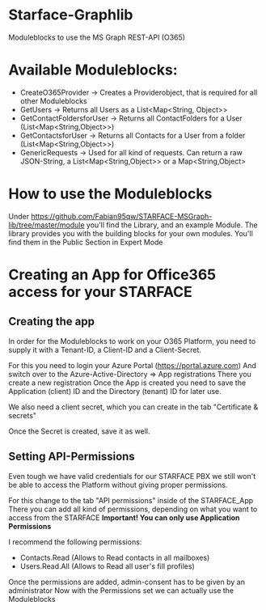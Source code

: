 
# Starface-Graphlib
Moduleblocks to use the MS Graph REST-API (O365)

# Available Moduleblocks:
- CreateO365Provider -> Creates a Providerobject, that is required for all other Moduleblocks
- GetUsers -> Returns all Users as a List<Map<String, Object>> 
- GetContactFoldersforUser -> Returns all ContactFolders for a User (List<Map<String,Object>>)
- GetContactsforUser -> Returns all Contacts for a User from a folder (List<Map<String,Object>>)
- GenericRequests -> Used for all kind of requests. Can return a raw JSON-String, a List<Map<String,Object>> or a Map<String,Object> 

# How to use the Moduleblocks
Under https://github.com/Fabian95qw/STARFACE-MSGraph-lib/tree/master/module you'll find the Library, and an example Module. 
The library provides you with the building blocks for your own modules.
You'll find them in the Public Section in Expert Mode
<Placeholder Development_Moduleblocks>

# Creating an App for Office365 access for your STARFACE
## Creating the app
In order for the Moduleblocks to work on your O365 Platform, you need to supply it with a Tenant-ID, a Client-ID and a Client-Secret.

For this you need to login your Azure Portal (https://portal.azure.com)
And switch over to the Azure-Active-Directory ⇒ App registrations
There you create a new registration
<Placeholder Registration_PNG>
Once the App is created you need to save the Application (client) ID and the Directory (tenant) ID for later use.

We also need a client secret, which you can create in the tab "Certificate & secrets"
<Placeholder Client_Secret_PNG>

Once the Secret is created, save it as well.

## Setting API-Permissions
Even tough we have valid credentials for our STARFACE PBX we still won't be able to access the Platform without giving proper permissions.

For this change to the tab "API permissions" inside of the STARFACE_App
There you can add all kind of permissions, depending on what you want to access from the STARFACE
**Important! You can only use Application Permissions**

I recommend the following permissions:
- Contacts.Read (Allows to Read contacts in all mailboxes)
- Users.Read.All (Allows to Read all user's fill profiles)

Once the permissions are added, admin-consent has to be given by an administrator
<placeholder Admin-Consent_PNG>
Now with the Permissions set we can actually use the Moduleblocks
<placeholder CreateO365Provider _PNG>

